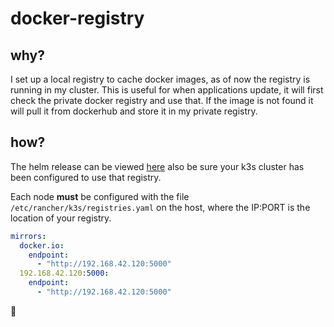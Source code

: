 # docker-registry

## why?

I set up a local registry to cache docker images, as of now the registry is running in my cluster. This is useful for when applications update, it will first check the private docker registry and use that. If the image is not found it will pull it from dockerhub and store it in my private registry.

## how?

The helm release can be viewed [here](./deployments/default/docker-registry/docker-registry.yaml) also be sure your k3s cluster has been configured to use that registry.

Each node **must** be configured with the file `/etc/rancher/k3s/registries.yaml` on the host, where the IP:PORT is the location of your registry.

```yaml
mirrors:
  docker.io:
    endpoint:
      - "http://192.168.42.120:5000"
  192.168.42.120:5000:
    endpoint:
      - "http://192.168.42.120:5000"
```

:rocket:
